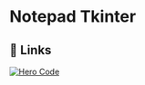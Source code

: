 # Notepad Tkinter

## 🔗 Links
[![Hero Code](https://i.ytimg.com/vi/cMWNwJndur0/sddefault.jpg)](https://www.youtube.com/watch?v=cMWNwJndur0)
